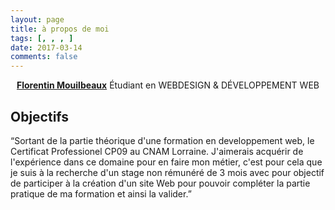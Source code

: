 ```yaml
---
layout: page
title: à propos de moi
tags: [, , , ]
date: 2017-03-14
comments: false
---
```

    
<center><a href="http://captainbarbe.github.io/Moon"><b>Florentin Mouilbeaux</b></a> Étudiant en WEBDESIGN & DÉVELOPPEMENT WEB</center>

## Objectifs
“Sortant de la partie théorique d'une formation en developpement web, le Certificat Professionel CP09 au CNAM Lorraine. J'aimerais acquérir de l'expérience dans ce domaine pour en faire mon métier, c'est pour cela que je suis à la recherche d'un stage non rémunéré de 3 mois avec pour objectif de participer à la création d'un site Web pour pouvoir compléter la partie pratique de ma formation et ainsi la valider.”



